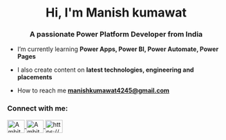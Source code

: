 <h1 align="center">Hi, I'm Manish kumawat</h1>
<h3 align="center">A passionate Power Platform Developer from India</h3>

- I’m currently learning **Power Apps, Power BI, Power Automate, Power Pages**

- I also create content on **latest technologies, engineering and placements**

- How to reach me **manishkumawat4245@gmail.com**

<h3 align="left">Connect with me:</h3>
<p align="left">
  
<a href="https://youtube.com/@ambiteducations63?si=udmDjS1L-11Ce4My" target="blank">
  <img align="center" src="https://raw.githubusercontent.com/rahuldkjain/github-profile-readme-generator/master/src/images/icons/Social/youtube.svg" alt="Ambit Educations YouTube" height="30" width="40" />
</a> 
<a href="https://www.instagram.com/ambiteducations/" target="blank">
  <img align="center" src="https://raw.githubusercontent.com/rahuldkjain/github-profile-readme-generator/master/src/images/icons/Social/instagram.svg" alt="Ambit Educations Instagram" height="30" width="40" />
</a>
<a href="https://www.linkedin.com/in/manish-kumawat13/" target="blank"><img align="center" src="https://raw.githubusercontent.com/rahuldkjain/github-profile-readme-generator/master/src/images/icons/Social/linked-in-alt.svg" alt="https://www.linkedin.com/in/manish-kumawat13/" height="30" width="40" /></a>
</p>
